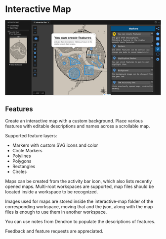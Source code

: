 # Interactive Map

![features](media/preview.png)

## Features

Create an interactive map with a custom background. Place various features with editable descriptions and names across a scrollable map.

Supported feature layers:

- Markers with custom SVG icons and color
- Circle Markers
- Polylines
- Polygons
- Rectangles
- Circles

Maps can be created from the activity bar icon, which also lists recently opened maps.
Multi-root workspaces are supported, map files should be located inside a workspace to be recognized.

Images used for maps are stored inside the interactive-map folder of the corresponding workspace, moving that and the json, along with the map files is enough to use them in another workspace.

You can use notes from Dendron to populate the descriptions of features.

Feedback and feature requests are appreciated.
